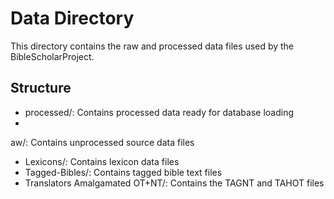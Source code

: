 # Data Directory

This directory contains the raw and processed data files used by the BibleScholarProject.

## Structure

- processed/: Contains processed data ready for database loading
- aw/: Contains unprocessed source data files
- Lexicons/: Contains lexicon data files
- Tagged-Bibles/: Contains tagged bible text files
- Translators Amalgamated OT+NT/: Contains the TAGNT and TAHOT files
